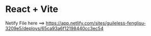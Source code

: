 # React + Vite


Netify File here ==> https://app.netlify.com/sites/guileless-fenglisu-3209e5/deploys/65ca93a6f12198440cc3ec54
